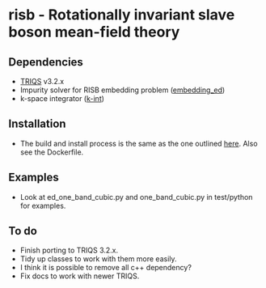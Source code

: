 # risb - Rotationally invariant slave boson mean-field theory

Dependencies
-------------
* [TRIQS](https://github.com/TRIQS/triqs) v3.2.x
* Impurity solver for RISB embedding problem ([embedding_ed](https://github.com/thenoursehorse/embedding_ed))
* k-space integrator ([k-int](https://github.com/thenoursehorse/kint))

Installation
---------------
* The build and install process is the same as the one outlined [here](https://triqs.github.io/app4triqs/unstable/install.html). Also see the Dockerfile.

Examples
---------------
* Look at ed_one_band_cubic.py and one_band_cubic.py in test/python for examples.

To do
-------------
* Finish porting to TRIQS 3.2.x.
* Tidy up classes to work with them more easily.
* I think it is possible to remove all c++ dependency?
* Fix docs to work with newer TRIQS.